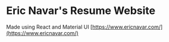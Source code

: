 ﻿# Eric Navar's Resume Website
Made using React and Material UI
[https://www.ericnavar.com/](https://www.ericnavar.com/)

